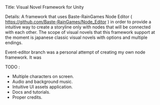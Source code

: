 Title: Visual Novel Framework for Unity

Details: A framework that uses Baste-RainGames Node Editor ( https://github.com/Baste-RainGames/Node_Editor ) in order to provide a intuitive way to create a storyline only with nodes that will be connected with each other. The scope of visual novels that this framework support at the moment is japanese classic visual novels with options and multiple endings.

Event-editor branch was a personal attempt of creating my own node framework. It was 

TODO :

- Multiple characters on screen.
- Audio and background music.
- Intuitive UI assets application.
- Docs and tutorials.
- Proper credits.
